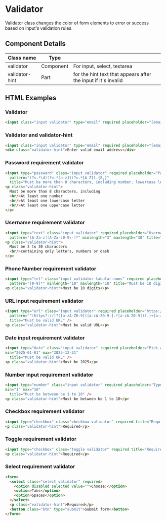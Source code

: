 # Validator

Validator class changes the color of form elements to error or success based on input's validation rules.

## Component Details

| Class name | Type |  |
| --- | --- | --- |
| validator | Component | For input, select, textarea |
| validator-hint | Part | for the hint text that appears after the input if it's invalid |

## HTML Examples

### Validator

```html
<input class="input validator" type="email" required placeholder="[email protected]" />
```

### Validator and validator-hint

```html
<input class="input validator" type="email" required placeholder="[email protected]" />
<div class="validator-hint">Enter valid email address</div>
```

### Password requirement validator

```html
<input type="password" class="input validator" required placeholder="Password" minlength="8" 
  pattern="(?=.*\d)(?=.*[a-z])(?=.*[A-Z]).{8,}" 
  title="Must be more than 8 characters, including number, lowercase letter, uppercase letter" />
<p class="validator-hint">
  Must be more than 8 characters, including
  <br/>At least one number
  <br/>At least one lowercase letter
  <br/>At least one uppercase letter
</p>
```

### Username requirement validator

```html
<input type="text" class="input validator" required placeholder="Username" 
  pattern="[A-Za-z][A-Za-z0-9\-]*" minlength="3" maxlength="30" title="Only letters, numbers or dash" />
<p class="validator-hint">
  Must be 3 to 30 characters
  <br/>containing only letters, numbers or dash
</p>
```

### Phone Number requirement validator

```html
<input type="tel" class="input validator tabular-nums" required placeholder="Phone" 
  pattern="[0-9]*" minlength="10" maxlength="10" title="Must be 10 digits" />
<p class="validator-hint">Must be 10 digits</p>
```

### URL input requirement validator

```html
<input type="url" class="input validator" required placeholder="https://" value="https://"
  pattern="^(https?://)?([a-zA-Z0-9]([a-zA-Z0-9-].*[a-zA-Z0-9])?.)+[a-zA-Z].*" 
  title="Must be valid URL" />
<p class="validator-hint">Must be valid URL</p>
```

### Date input requirement validator

```html
<input type="date" class="input validator" required placeholder="Pick a date in 2025" 
min="2025-01-01" max="2025-12-31"
  title="Must be valid URL" />
<p class="validator-hint">Must be 2025</p>
```

### Number input requirement validator

```html
<input type="number" class="input validator" required placeholder="Type a number between 1 to 10" 
min="1" max="10"
  title="Must be between be 1 to 10" />
<p class="validator-hint">Must be between be 1 to 10</p>
```

### Checkbox requirement validator

```html
<input type="checkbox" class="checkbox validator" required title="Required" />
<p class="validator-hint">Required</p>
```

### Toggle requirement validator

```html
<input type="checkbox" class="toggle validator" required title="Required" />
<p class="validator-hint">Required</p>
```

### Select requirement validator

```html
<form>
  <select class="select validator" required>
    <option disabled selected value="">Choose:</option>
    <option>Tabs</option>
    <option>Spaces</option>
  </select>
  <p class="validator-hint">Required</p>
  <button class="btn" type="submit">Submit form</button>
</form>
```

